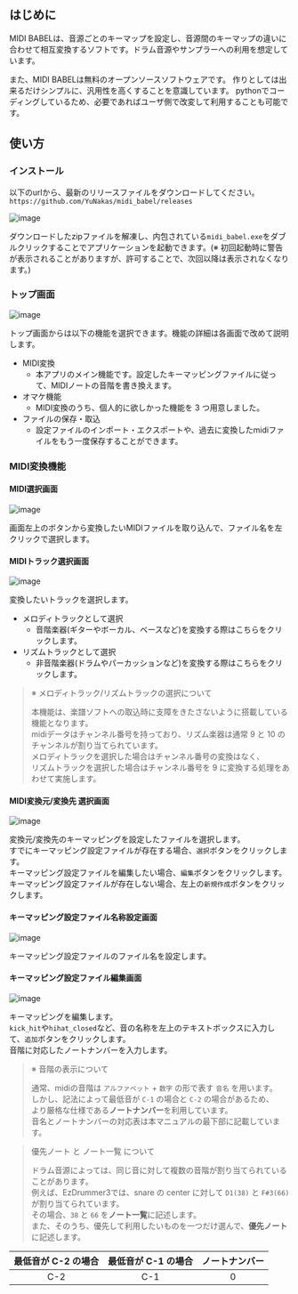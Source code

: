 ## はじめに
MIDI BABELは、音源ごとのキーマップを設定し、音源間のキーマップの違いに合わせて相互変換するソフトです。ドラム音源やサンプラーへの利用を想定しています。

また、MIDI BABELは無料のオープンソースソフトウェアです。
作りとしては出来るだけシンプルに、汎用性を高くすることを意識しています。
pythonでコーディングしているため、必要であればユーザ側で改変して利用することも可能です。

## 使い方
### インストール
以下のurlから、最新のリリースファイルをダウンロードしてください。  
`https://github.com/YuNakas/midi_babel/releases`

![image](https://github.com/YuNakas/midi_babel/assets/88542340/c5d61915-c2bc-45b3-bf45-46e829f46fad)

ダウンロードしたzipファイルを解凍し、内包されている`midi_babel.exe`をダブルクリックすることでアプリケーションを起動できます。(※ 初回起動時に警告が表示されることがありますが、許可することで、次回以降は表示されなくなります。)

### トップ画面
![image](https://github.com/YuNakas/midi_babel/assets/88542340/a9bfe8a1-413d-4c49-82d6-858190b12d94)

トップ画面からは以下の機能を選択できます。機能の詳細は各画面で改めて説明します。
- MIDI変換
  - 本アプリのメイン機能です。設定したキーマッピングファイルに従って、MIDIノートの音階を書き換えます。
- オマケ機能
  - MIDI変換のうち、個人的に欲しかった機能を 3 つ用意しました。
- ファイルの保存・取込
  - 設定ファイルのインポート・エクスポートや、過去に変換したmidiファイルをもう一度保存することができます。

### MIDI変換機能
#### MIDI選択画面
![image](https://github.com/YuNakas/midi_babel/assets/88542340/6b6bcebd-dc75-4b21-b28c-c3bb539f6711)

画面左上のボタンから変換したいMIDIファイルを取り込んで、ファイル名を左クリックで選択します。

#### MIDIトラック選択画面
![image](https://github.com/YuNakas/midi_babel/assets/88542340/1d46eed8-04ea-4120-84a3-5030255d14d5)

変換したいトラックを選択します。
- メロディトラックとして選択
  - 音階楽器(ギターやボーカル、ベースなど)を変換する際はこちらをクリックします。
- リズムトラックとして選択
  - 非音階楽器(ドラムやパーカッションなど)を変換する際はこちらをクリックします。

> ※ メロディトラック/リズムトラックの選択について
> 
> 本機能は、楽譜ソフトへの取込時に支障をきたさないように搭載している機能となります。  
> midiデータはチャンネル番号を持っており、リズム楽器は通常 9 と 10 のチャンネルが割り当てられています。  
> メロディトラックを選択した場合はチャンネル番号の変換はなく、  
> リズムトラックを選択した場合はチャンネル番号を 9 に変換する処理をあわせて実施します。

#### MIDI変換元/変換先 選択画面
![image](https://github.com/YuNakas/midi_babel/assets/88542340/81d7add8-bcf0-4ae7-a545-cfb0279bc374)

変換元/変換先のキーマッピングを設定したファイルを選択します。  
すでにキーマッピング設定ファイルが存在する場合、`選択`ボタンをクリックします。  
キーマッピング設定ファイルを編集したい場合、`編集`ボタンをクリックします。  
キーマッピング設定ファイルが存在しない場合、左上の`新規作成`ボタンをクリックします。

#### キーマッピング設定ファイル名称設定画面
![image](https://github.com/YuNakas/midi_babel/assets/88542340/27d99d1f-bd65-4b42-a06e-9c5e484a4c18)

キーマッピング設定ファイルのファイル名を設定します。

#### キーマッピング設定ファイル編集画面
![image](https://github.com/YuNakas/midi_babel/assets/88542340/51ce3109-8955-4bf4-8e4c-3f3ea8d1bfa1)

キーマッピングを編集します。  
`kick_hit`や`hihat_closed`など、音の名称を左上のテキストボックスに入力して、`追加`ボタンをクリックします。  
音階に対応したノートナンバーを入力します。
> ※ 音階の表示について
> 
> 通常、midiの音階は `アルファベット` + `数字` の形で表す `音名` を用います。  
> しかし、記法によって最低音が `C-1` の場合と `C-2` の場合があるため、  
> より厳格な仕様である**ノートナンバー**を利用しています。  
> 音名とノートナンバーの対応表は本マニュアルの最下部に記載しています。

> 優先ノート と ノート一覧 について
>
> ドラム音源によっては、同じ音に対して複数の音階が割り当てられていることがあります。  
> 例えば、EzDrummer3では、snare の center に対して `D1(38)` と `F#3(66)` が割り当てられています。  
> その場合、`38` と `66` を**ノート一覧**に記述します。  
> また、そのうち、優先して利用したいものを一つだけ選んで、**優先ノート**に記述します。  

|最低音が C-2 の場合|最低音が C-1 の場合|ノートナンバー|
|:---:|:---:|:---:|
|C-2|C-1|0|

